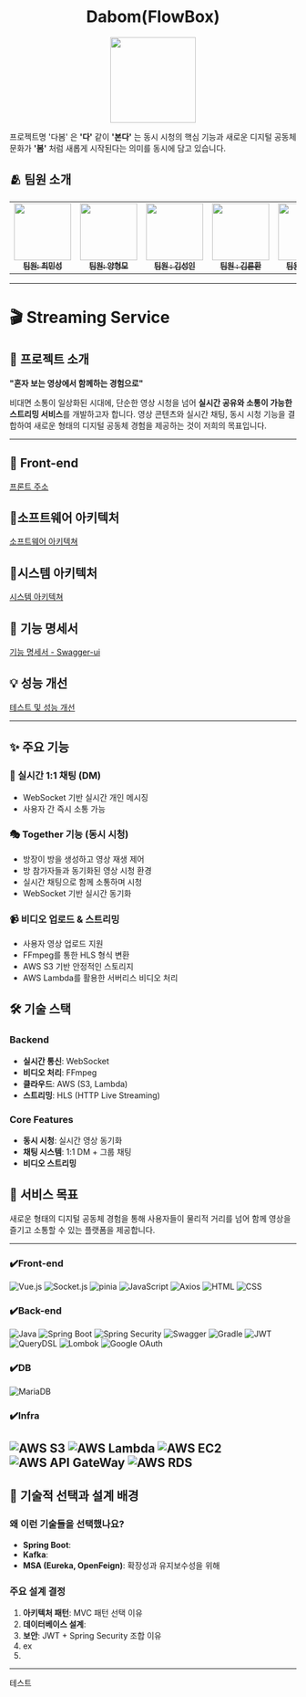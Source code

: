 <h1 align="center">Dabom(FlowBox)  </h1>
<div align="center"> 
 <img src="https://github.com/user-attachments/assets/99a3a5a1-a808-4a5b-9a72-877bafb953b4" width="150"/>
</div>

프로젝트명 '다봄' 은 **'다'** 같이 **'본다'** 는 동시 시청의 핵심 기능과 새로운 디지털 공동체 문화가
**'봄'** 처럼 새롭게 시작된다는 의미를 동시에 담고 있습니다.





## 🫂 팀원 소개
<table align="center">
  <tbody>
    <tr>
      <td align="center"><a href="https://github.com/raccoon-coding"><img src="https://github.com/user-attachments/assets/cd54a924-3b11-4ba6-b682-711026407caa" width="100px;" alt=""/><br /><sub><b> 팀원: 최민성</b></sub></a><br /></td>
      <td align="center"><a href="https://github.com/tipsyboy"><img src="https://github.com/user-attachments/assets/307b28e9-f277-4bbd-9ece-77ca04cce34f" width="100px;" alt=""/><br /><sub><b> 팀원: 양형모</b></sub></a><br /></td>
      <td align="center"><a href="https://github.com/flionme"><img src="https://github.com/user-attachments/assets/194a7eaa-752e-461d-94e9-3057659bdafe" width="100px;" alt=""/><br /><sub><b> 팀원 : 김성인</b></sub></a><br /></td>
      <td align="center"><a href="https://github.com/Hanryang-Kim"><img src="https://github.com/user-attachments/assets/df5ffff0-a06b-4579-a695-4338bd1d2b91" width="100px;" alt=""/><br /><sub><b> 팀원 : 김륜환</b></sub></a><br /></td>
      <td align="center"><a href="https://github.com/kbw07"><img src="https://github.com/user-attachments/assets/a1fdbad2-dd82-48c7-941f-422f6e73d58f" width="100px;" alt=""/><br /><sub><b> 팀원 : 강병욱 </b></sub></a><br /></td>
    </tr>
  </tbody>
</table>

---
# 🎬  Streaming Service

## 🎯 프로젝트 소개
**"혼자 보는 영상에서 함께하는 경험으로"**

비대면 소통이 일상화된 시대에, 단순한 영상 시청을 넘어 **실시간 공유와 소통이 가능한 스트리밍 서비스**를 개발하고자 합니다.
영상 콘텐츠와 실시간 채팅, 동시 시청 기능을 결합하여 새로운 형태의 디지털 공동체 경험을 제공하는 것이 저희의 목표입니다.

---
## 💚 Front-end
<a href="https://www.dabomvideo.kro.kr">프론트 주소</a>
##  📜소프트웨어 아키텍처
<a href="https://github.com/beyond-sw-camp/be17-3rd-FlowBox-DaBom/wiki/%EC%86%8C%ED%94%84%ED%8A%B8%EC%9B%A8%EC%96%B4-%EC%95%84%ED%82%A4%ED%85%8D%EC%B3%90">소프트웨어 아키텍쳐</a>

## 🔧시스템 아키텍처
<a href="https://github.com/beyond-sw-camp/be17-3rd-FlowBox-DaBom/wiki/%EC%8B%9C%EC%8A%A4%ED%85%9C-%EC%95%84%ED%82%A4%ED%85%8D%EC%B3%90">시스템 아키텍쳐</a>

## 📝 기능 명세서
<a href="https://api.dabomvideo.kro.kr/swagger-ui/index.html"> 기능 명세서 - Swagger-ui </a>

## 💡 성능 개선
<a href="https://github.com/beyond-sw-camp/be17-3rd-FlowBox-DaBom/wiki/%EC%84%B1%EB%8A%A5-%EA%B0%9C%EC%84%A0"> 테스트 및 성능 개선 </a>

---

## ✨ 주요 기능

### 💬 실시간 1:1 채팅 (DM)
- WebSocket 기반 실시간 개인 메시징
- 사용자 간 즉시 소통 가능

### 🎭 Together 기능 (동시 시청)
- 방장이 방을 생성하고 영상 재생 제어
- 방 참가자들과 동기화된 영상 시청 환경
- 실시간 채팅으로 함께 소통하며 시청
- WebSocket 기반 실시간 동기화

### 📹 비디오 업로드 & 스트리밍
- 사용자 영상 업로드 지원
- FFmpeg를 통한 HLS 형식 변환
- AWS S3 기반 안정적인 스토리지
- AWS Lambda를 활용한 서버리스 비디오 처리

## 🛠 기술 스택

### Backend
- **실시간 통신**: WebSocket
- **비디오 처리**: FFmpeg
- **클라우드**: AWS (S3, Lambda)
- **스트리밍**: HLS (HTTP Live Streaming)

### Core Features
- **동시 시청**: 실시간 영상 동기화
- **채팅 시스템**: 1:1 DM + 그룹 채팅
- **비디오 스트리밍**

## 🚀 서비스 목표
새로운 형태의 디지털 공동체 경험을 통해 사용자들이 물리적 거리를 넘어 함께 영상을 즐기고 소통할 수 있는 플랫폼을 제공합니다.


---


### ✔️Front-end

![Vue.js](https://img.shields.io/badge/vue.js-%2335495e.svg?style=for-the-badge&logo=vuedotjs&logoColor=%234FC08D)
![Socket.js](https://img.shields.io/badge/Socket.js-black?style=for-the-badge&logo=socket.io&logoColor=white)
![pinia](https://img.shields.io/badge/Pinia-ffd859?style=for-the-badge&logoColor=black)
![JavaScript](https://img.shields.io/badge/javascript-%23323330.svg?style=for-the-badge&logo=javascript&logoColor=%23F7DF1E)
![Axios](https://img.shields.io/badge/axios-671ddf?&style=for-the-badge&logo=axios&logoColor=white)
![HTML](https://img.shields.io/badge/HTML-E34F26?style=for-the-badge&logo=html5&logoColor=white)
![CSS](https://img.shields.io/badge/CSS-1572B6?style=for-the-badge&logo=css3&logoColor=white)


### ✔️Back-end

![Java](https://img.shields.io/badge/java-007396?style=for-the-badge&logo=java&logoColor=white)
![Spring Boot](https://img.shields.io/badge/Spring%20Boot-6DB33F?style=for-the-badge&logo=Spring%20Boot&logoColor=yellow)
![Spring Security](https://img.shields.io/badge/Spring%20Security-6DB33F?style=for-the-badge&logo=Spring%20Security&logoColor=green)
![Swagger](https://img.shields.io/badge/Swagger-85EA2D?style=for-the-badge&logo=Swagger&logoColor=green)
![Gradle](https://img.shields.io/badge/Gradle-02303A?style=for-the-badge&logo=Gradle&logoColor=skyblue)
![JWT](https://img.shields.io/badge/JWT-black?style=for-the-badge&logo=jsonwebtokens&logoColor=white)
![QueryDSL](https://img.shields.io/badge/QueryDSL-4479A1?style=for-the-badge&logoColor=white)
![Lombok](https://img.shields.io/badge/Lombok-BC4125?style=for-the-badge&logoColor=white)
![Google OAuth](https://img.shields.io/badge/Google%20OAuth-4285F4?style=for-the-badge&logo=google&logoColor=white)

### ✔️DB
![MariaDB](https://img.shields.io/badge/MariaDB-003545?style=for-the-badge&logo=mariadb&logoColor=white)
### ✔️Infra
![AWS S3](https://img.shields.io/badge/Amazon%20S3-569A31?style=for-the-badge&logo=amazons3&logoColor=white)
![AWS Lambda](https://img.shields.io/badge/AWS%20Lambda-FF9900?style=for-the-badge&logo=aws-lambda&logoColor=white)
![AWS EC2](https://img.shields.io/badge/AWS%20EC2-FF9900?style=for-the-badge&logo=amazon-ec2&logoColor=white)
![AWS API GateWay](https://img.shields.io/badge/AWS%20APIGateWay-FF9900?style=for-the-badge&logo=amazon-ec2&logoColor=white)
![AWS RDS](https://img.shields.io/badge/AWS%20RDS-FF9900?style=for-the-badge&logo=amazon-ec2&logoColor=white)
---

## 🔧 기술적 선택과 설계 배경
### 왜 이런 기술들을 선택했나요?
- **Spring Boot**:
- **Kafka**:
- **MSA (Eureka, OpenFeign)**: 확장성과 유지보수성을 위해

### 주요 설계 결정
1. **아키텍처 패턴**: MVC 패턴 선택 이유
2. **데이터베이스 설계**:
3. **보안**: JWT + Spring Security 조합 이유
4. ex
5.
---
테스트
